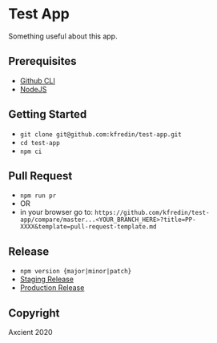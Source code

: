 # Test App

Something useful about this app.

## Prerequisites

- [Github CLI](https://cli.github.com/manual/installation)
- [NodeJS](https://nodejs.org/)

## Getting Started

- `git clone git@github.com:kfredin/test-app.git`
- `cd test-app`
- `npm ci`

## Pull Request

- `npm run pr`
- OR
- in your browser go to: `https://github.com/kfredin/test-app/compare/master...<YOUR_BRANCH_HERE>?title=PP-XXXX&template=pull-request-template.md`

## Release

- `npm version {major|minor|patch}`
- [Staging Release](https://github.com/kfredin/test-app/compare/staging...master?title=Release%20x.y.z&template=release-template.md)
- [Production Release](https://github.com/kfredin/test-app/compare/production...staging?title=Release%20x.y.z&template=release-template.md)

## Copyright

Axcient 2020

